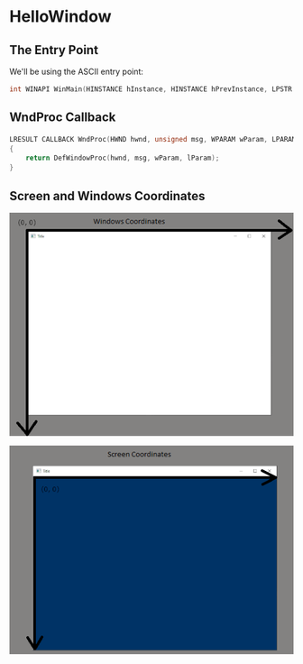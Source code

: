 # HelloWindow

## The Entry Point

We'll be using the ASCII entry point:

```cpp
int WINAPI WinMain(HINSTANCE hInstance, HINSTANCE hPrevInstance, LPSTR pCmdLine, int nCmdShow);
```

## WndProc Callback

```cpp
LRESULT CALLBACK WndProc(HWND hwnd, unsigned msg, WPARAM wParam, LPARAM lParam)
{
    return DefWindowProc(hwnd, msg, wParam, lParam);
}
```

## Screen and Windows Coordinates

![Windows_Coords](Windows_Coords.png)

![Screen_Coords](Screen_Coords.png)